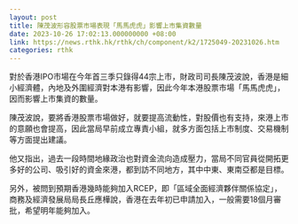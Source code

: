 ```yaml
---
layout: post
title: 陳茂波形容股票市場表現「馬馬虎虎」影響上市集資數量
date: 2023-10-26 17:02:13.000000000 +08:00
link: https://news.rthk.hk/rthk/ch/component/k2/1725049-20231026.htm
categories: rthk
---
```


對於香港IPO市場在今年首三季只錄得44宗上市，財政司司長陳茂波說，香港是細小經濟體，內地及外圍經濟對本港有影響，因此今年本港股票市場「馬馬虎虎」，因而影響上市集資的數量。

陳茂波說，要將香港股票市場做好，就要提高流動性，對股價也有支持，來港上市的意願也會提高，因此當局早前成立專責小組，就多方面包括上市制度、交易機制等方面提出建議。

他又指出，過去一段時間地緣政治也對資金流向造成壓力，當局不同官員從開拓更多好的公司、吸引好的資金來港，都到訪不同地方，其中中東、東南亞都是目標。

另外，被問到預期香港幾時能夠加入RCEP，即「區域全面經濟夥伴關係協定」，商務及經濟發展局局長丘應樺說，香港在去年初已申請加入，一般需要18個月審批，希望明年能夠加入。
